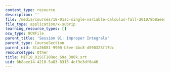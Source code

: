 ```yaml
---
content_type: resource
description: ''
file: /media/courses/18-01sc-single-variable-calculus-fall-2010/8b8aee1442185a8383154ef9e3df0a46_MIT18_01SCF10Rec_69a_300k.vtt
file_type: application/x-subrip
learning_resource_types: []
ocw_type: OCWFile
parent_title: 'Session 91: Improper Integrals'
parent_type: CourseSection
parent_uid: 3fa26881-9900-b3ee-4bc8-d590323f17dc
resourcetype: Other
title: MIT18_01SCF10Rec_69a_300k.srt
uid: 8b8aee14-4218-5a83-8315-4ef9e3df0a46
---
```

